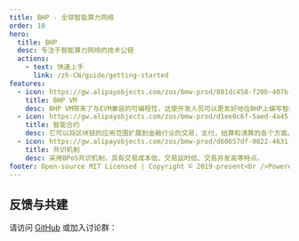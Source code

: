 ```yaml
---
title: BHP - 全球智能算力网络
order: 10
hero:
  title: BHP
  desc: 专注于智能算力网络的技术公链
  actions:
    - text: 快速上手
      link: /zh-CN/guide/getting-started
features:
  - icon: https://gw.alipayobjects.com/zos/bmw-prod/881dc458-f20b-407b-947a-95104b5ec82b/k79dm8ih_w144_h144.png
    title: BHP VM
    desc: BHP VM带来了与EVM兼容的可编程性，这使开发人员可以更友好地在BHP上编写智能合约。
  - icon: https://gw.alipayobjects.com/zos/bmw-prod/d1ee0c6f-5aed-4a45-a507-339a4bfe076c/k7bjsocq_w144_h144.png
    title: 智能合约
    desc: 它可以将区块链的应用范围扩展到金融行业的交易，支付，结算和清算的各个方面。
  - icon: https://gw.alipayobjects.com/zos/bmw-prod/d60657df-0822-4631-9d7c-e7a869c2f21c/k79dmz3q_w126_h126.png
    title: 共识机制
    desc: 采用BPoS共识机制，具有交易成本低、交易延时低、交易并发高等特点。
footer: Open-source MIT Licensed | Copyright © 2019-present<br />Powered by bhp
---
```


## 反馈与共建

请访问 [GitHub](https://github.com/bhpnet/docs) 或加入讨论群：
